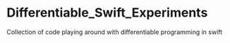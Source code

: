 # Differentiable_Swift_Experiments
Collection of code playing around with differentiable programming in swift
